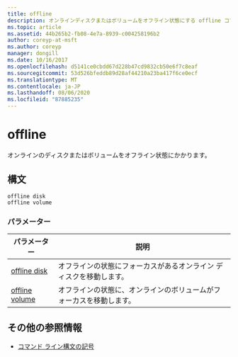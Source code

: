 ```yaml
---
title: offline
description: オンラインディスクまたはボリュームをオフライン状態にする offline コマンドの参照記事です。
ms.topic: article
ms.assetid: 44b265b2-fb08-4e7a-8939-c004258196b2
author: coreyp-at-msft
ms.author: coreyp
manager: dongill
ms.date: 10/16/2017
ms.openlocfilehash: d5141ce0cbdd67d228b47cd9832cb50e6f7c8eaf
ms.sourcegitcommit: 53d526bfeddb89d28af44210a23ba417f6ce0ecf
ms.translationtype: MT
ms.contentlocale: ja-JP
ms.lasthandoff: 08/06/2020
ms.locfileid: "87885235"
---
```

# <a name="offline"></a>offline

オンラインのディスクまたはボリュームをオフライン状態にかかります。

## <a name="syntax"></a>構文

```
offline disk
offline volume
```

### <a name="parameters"></a>パラメーター

| パラメーター | 説明 |
| --------- | ----------- |
| [offline disk](offline-disk.md) | オフラインの状態にフォーカスがあるオンライン ディスクを移動します。 |
| [offline volume](offline-volume.md) | オフラインの状態に、オンラインのボリュームがフォーカスを移動します。 |

## <a name="additional-references"></a>その他の参照情報

- [コマンド ライン構文の記号](command-line-syntax-key.md)
